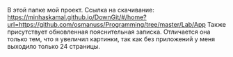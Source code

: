 В этой папке мой проект. Ссылка на скачивание:
https://minhaskamal.github.io/DownGit/#/home?url=https://github.com/osmanuss/Programming/tree/master/Lab/App
Также присутствует обновленная пояснительная записка. 
Отличается она только тем, что я увеличил картинки, так как без приложений у меня выходило только 24 страницы.